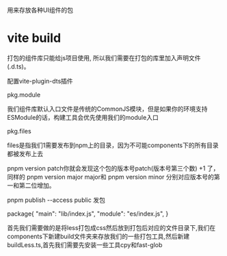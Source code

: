 用来存放各种UI组件的包

# vite build
打包的组件库只能给js项目使用,  所以我们需要在打包的库里加入声明文件(.d.ts)。

配置vite-plugin-dts插件


pkg.module

我们组件库默认入口文件是传统的CommonJS模块，但是如果你的环境支持ESModule的话，构建工具会优先使用我们的module入口

pkg.files

files是指我们1需要发布到npm上的目录，因为不可能components下的所有目录都被发布上去


pnpm version patch你就会发现这个包的版本号patch(版本号第三个数) +1 了，同样的 pnpm version major major和 pnpm version minor 分别对应版本号的第一和第二位增加。

pnpm publish --access public 发包


package{
    "main": "lib/index.js",
  "module": "es/index.js",
}


<!-- 样式问题 -->
首先我们需要做的是将less打包成css然后放到打包后对应的文件目录下,我们在components下新建build文件夹来存放我们的一些打包工具,然后新建buildLess.ts,首先我们需要先安装一些工具cpy和fast-glob